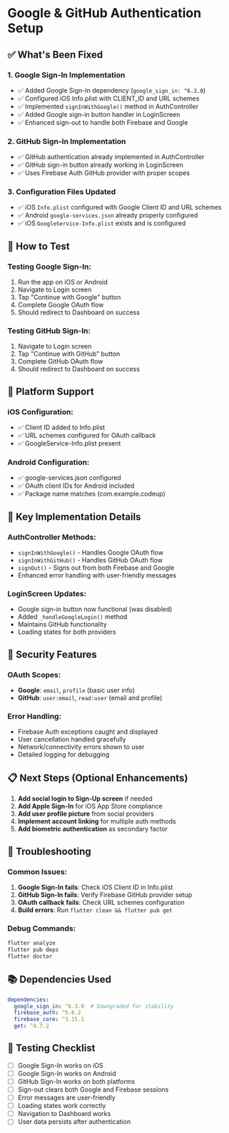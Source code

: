 # Google & GitHub Authentication Setup

## ✅ What's Been Fixed

### 1. Google Sign-In Implementation
- ✅ Added Google Sign-In dependency (`google_sign_in: ^6.3.0`)
- ✅ Configured iOS Info.plist with CLIENT_ID and URL schemes
- ✅ Implemented `signInWithGoogle()` method in AuthController
- ✅ Added Google sign-in button handler in LoginScreen
- ✅ Enhanced sign-out to handle both Firebase and Google

### 2. GitHub Sign-In Implementation  
- ✅ GitHub authentication already implemented in AuthController
- ✅ GitHub sign-in button already working in LoginScreen
- ✅ Uses Firebase Auth GitHub provider with proper scopes

### 3. Configuration Files Updated
- ✅ iOS `Info.plist` configured with Google Client ID and URL schemes
- ✅ Android `google-services.json` already properly configured
- ✅ iOS `GoogleService-Info.plist` exists and is configured

## 🚀 How to Test

### Testing Google Sign-In:
1. Run the app on iOS or Android
2. Navigate to Login screen
3. Tap "Continue with Google" button
4. Complete Google OAuth flow
5. Should redirect to Dashboard on success

### Testing GitHub Sign-In:
1. Navigate to Login screen  
2. Tap "Continue with GitHub" button
3. Complete GitHub OAuth flow
4. Should redirect to Dashboard on success

## 📱 Platform Support

### iOS Configuration:
- ✅ Client ID added to Info.plist
- ✅ URL schemes configured for OAuth callback
- ✅ GoogleService-Info.plist present

### Android Configuration:
- ✅ google-services.json configured
- ✅ OAuth client IDs for Android included
- ✅ Package name matches (com.example.codeup)

## 🔧 Key Implementation Details

### AuthController Methods:
- `signInWithGoogle()` - Handles Google OAuth flow
- `signInWithGitHub()` - Handles GitHub OAuth flow  
- `signOut()` - Signs out from both Firebase and Google
- Enhanced error handling with user-friendly messages

### LoginScreen Updates:
- Google sign-in button now functional (was disabled)
- Added `_handleGoogleLogin()` method
- Maintains GitHub functionality
- Loading states for both providers

## 🔐 Security Features

### OAuth Scopes:
- **Google**: `email`, `profile` (basic user info)
- **GitHub**: `user:email`, `read:user` (email and profile)

### Error Handling:
- Firebase Auth exceptions caught and displayed
- User cancellation handled gracefully
- Network/connectivity errors shown to user
- Detailed logging for debugging

## 📋 Next Steps (Optional Enhancements)

1. **Add social login to Sign-Up screen** if needed
2. **Add Apple Sign-In** for iOS App Store compliance
3. **Add user profile picture** from social providers
4. **Implement account linking** for multiple auth methods
5. **Add biometric authentication** as secondary factor

## 🐛 Troubleshooting

### Common Issues:
1. **Google Sign-In fails**: Check iOS Client ID in Info.plist
2. **GitHub Sign-In fails**: Verify Firebase GitHub provider setup
3. **OAuth callback fails**: Check URL schemes configuration
4. **Build errors**: Run `flutter clean && flutter pub get`

### Debug Commands:
```bash
flutter analyze
flutter pub deps
flutter doctor
```

## 📚 Dependencies Used

```yaml
dependencies:
  google_sign_in: ^6.3.0  # Downgraded for stability
  firebase_auth: ^5.6.2
  firebase_core: ^3.15.1
  get: ^4.7.2
```

## 🎯 Testing Checklist

- [ ] Google Sign-In works on iOS
- [ ] Google Sign-In works on Android
- [ ] GitHub Sign-In works on both platforms
- [ ] Sign-out clears both Google and Firebase sessions
- [ ] Error messages are user-friendly
- [ ] Loading states work correctly
- [ ] Navigation to Dashboard works
- [ ] User data persists after authentication
